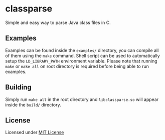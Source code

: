 # classparse
Simple and easy way to parse Java class files in C.

## Examples
Examples can be found inside the `examples/` directory, you can compile all of them using the `make` command.
Shell script can be used to automatically setup the `LD_LIBRARY_PATH` environment variable.
Please note that running `make` or `make all` on root directory is required before being able to run examples.

## Building

Simply run `make all` in the root directory and `libclassparse.so` will appear inside the `build/` directory.

## License

Licensed under [MIT License](LICENSE)
